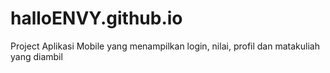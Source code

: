 # halloENVY.github.io
Project Aplikasi Mobile yang menampilkan login, nilai, profil dan matakuliah yang diambil  
